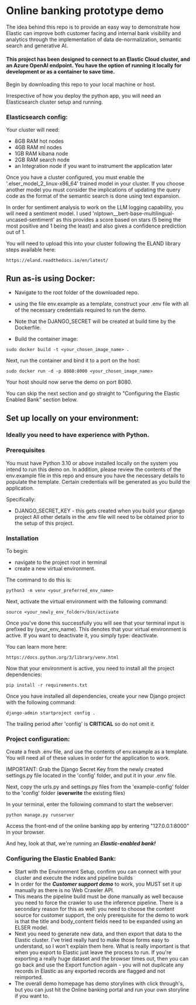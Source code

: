 # Online banking prototype demo
The idea behind this repo is to provide an easy way to demonstrate how Elastic can improve both customer facing and 
internal bank visibility and analytics through the implementation of data de-normalization, semantic search and generative AI.

#### This project has been designed to connect to an Elastic Cloud cluster, and an Azure OpenAI endpoint. You have the option of running it locally for development or as a container to save time.

Begin by downloading this repo to your local machine or host.

Irrespective of how you deploy the python app, you will need an Elasticsearch cluster setup and running.

### Elasticsearch config: 

Your cluster will need: 
- 8GB RAM hot nodes
- 4GB RAM ml nodes
- 1GB RAM kibana node
- 2GB RAM search node
- an Integration node if you want to instrument the application later

Once you have a cluster configured, you must enable the '.elser_model_2_linux-x86_64' trained model in your cluster. If you choose another model you must consider
the implications of updating the query code as the format of the semantic search is done using text expansion.

In order for sentiment analysis to work on the LLM logging capability, you will need a sentiment model. I used 'nlptown__bert-base-multilingual-uncased-sentiment'
as this provides a score based on stars (5 being the most positive and 1 being the least) and also gives a confidence prediction out of 1.

You will need to upload this into your cluster following the ELAND library steps available here:

````
https://eland.readthedocs.io/en/latest/
````

## Run as-is using Docker:
- Navigate to the root folder of the downloaded repo.
- using the file env.example as a template, construct your .env file with all of the necessary credentials required to run the demo.
- Note that the DJANGO_SECRET will be created at build time by the Dockerfile.

- Build the container image:
````
sudo docker build -t <your_chosen_image_name> .
````
Next, run the container and bind it to a port on the host:
````
sudo docker run -d -p 8080:8000 <your_chosen_image_name>
````

Your host should now serve the demo on port 8080.

You can skip the next section and go straight to "Configuring the Elastic Enabled Bank" section below.

## Set up locally on your environment:
### Ideally you need to have experience with Python. 

### Prerequisites
You must have Python 3.10 or above installed locally on the system you intend to run this demo on. 
In addition, please review the contents of the env.example file in this repo and ensure you have the necessary details to populate the template.
Certain credentials will be generated as you build the application. 

Specifically:

- DJANGO_SECRET_KEY - this gets created when you build your django project
All other details in the .env file will need to be obtained prior to the setup of this project.

### Installation
To begin: 
- navigate to the project root in terminal 
- create a new virtual environment.

The command to do this is: 
````
python3 -m venv <your_preferred_env_name>
````

Next, activate the virtual environment with the following command: 
````
source <your_newly_env_folder>/bin/activate
````
Once you've done this successfully you will see that your terminal input is prefixed by
  (your_env_name). This denotes that your virtual environment is active. If you want to 
deactivate it, you simply type: deactivate. 

You can learn more here: 
````
https://docs.python.org/3/library/venv.html
````

Now that your environment is active, you need to install all the project dependencies:
````
pip install -r requirements.txt
````

Once you have installed all dependencies, create your new Django project with the following command:
````
django-admin startproject config .
````
The trailing period after 'config' is **CRITICAL** so do not omit it.

### Project configuration:

Create a fresh .env file, and use the contents of env.example as a template. You will need all of these values in order for the 
application to work. 

IMPORTANT: Grab the Django Secret Key from the newly created settings.py file located in the 'config' folder, and put it in your .env file.

Next, copy the urls.py and settings.py files from the 'example-config' folder to the 'config' folder (**overwrite** the existing files)

In your terminal, enter the following command to start the webserver:
````
python manage.py runserver
````
Access the front-end of the online banking app by entering "127.0.0.1:8000" in your browser. 

And hey, look at that, we're running an ***Elastic-enabled bank!***

### Configuring the Elastic Enabled Bank:

- Start with the Environment Setup, confirm you can connect with your cluster and execute the index and pipeline builds
- In order for the ***Customer support demo*** to work, you MUST set it up manually as there is no Web Crawler API.
- This means the pipeline build must be done manually as well because you need to force the crawler to use the inference pipeline. 
There is a secondary reason for this as well: you need to choose the content source for customer support, the only prerequisite for the 
demo to work is that the title and body_content fields need to be expanded using an ELSER model.
- Next you need to generate new data, and then export that data to the Elastic cluster. I've tried really hard to make those
forms easy to understand, so I won't explain them here. What is really important is that when you export to Elastic 
just leave the process to run. If you're exporting a really huge dataset and the browser times out, then you can go back and
use the Export function again - you will not duplicate any records in Elastic as any exported records are flagged and not reimported. 
- The overall demo homepage has demo storylines with click through's, but you can just hit the Online banking portal and run your own storyline if you want to.